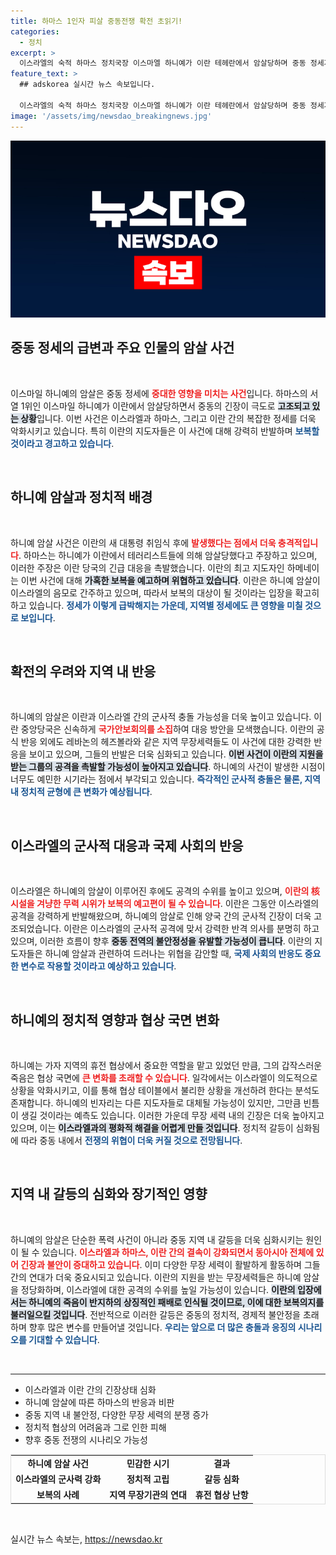 ```yaml
---
title: 하마스 1인자 피살 중동전쟁 확전 초읽기!
categories:
  - 정치
excerpt: >
  이스라엘의 숙적 하마스 정치국장 이스마엘 하니예가 이란 테헤란에서 암살당하며 중동 정세가 한층 악화되고 있습니다. 이란은 강력한 보복을 예고하며, 이번 사건이 전면전으로 번질 우려가 커지고 있습니다.
feature_text: >
  ## adskorea 실시간 뉴스 속보입니다.

  이스라엘의 숙적 하마스 정치국장 이스마엘 하니예가 이란 테헤란에서 암살당하며 중동 정세가 한층 악화되고 있습니다. 이란은 강력한 보복을 예고하며, 이번 사건이 전면전으로 번질 우려가 커지고 있습니다.
image: '/assets/img/newsdao_breakingnews.jpg'
---
```


<p><img src="/assets/img/newsdao_breakingnews.jpg" alt="adskorea 속보" /></p>

<h2 data-ke-size="size26">중동 정세의 급변과 주요 인물의 암살 사건</h2>

<p data-ke-size="size16">&nbsp;</p>

<p>이스마일 하니예의 암살은 중동 정세에 <b><span style="color: #ee2323;">중대한 영향을 미치는 사건</span></b>입니다. 하마스의 서열 1위인 이스마일 하니예가 이란에서 암살당하면서 중동의 긴장이 극도로 <b><span style="background-color: #21538527;">고조되고 있는 상황</span></b>입니다. 이번 사건은 이스라엘과 하마스, 그리고 이란 간의 복잡한 정세를 더욱 악화시키고 있습니다. 특히 이란의 지도자들은 이 사건에 대해 강력히 반발하며 <b><span style="color: #1a5490;">보복할 것이라고 경고하고 있습니다</span></b>.</p>

<p data-ke-size="size16">&nbsp;</p>

<h2 data-ke-size="size26">하니예 암살과 정치적 배경</h2>

<p data-ke-size="size16">&nbsp;</p>

<p>하니예 암살 사건은 이란의 새 대통령 취임식 후에 <b><span style="color: #ee2323;">발생했다는 점에서 더욱 충격적입니다</span></b>. 하마스는 하니예가 이란에서 테러리스트들에 의해 암살당했다고 주장하고 있으며, 이러한 주장은 이란 당국의 긴급 대응을 촉발했습니다. 이란의 최고 지도자인 하메네이는 이번 사건에 대해 <b><span style="background-color: #21538527;">가혹한 보복을 예고하며 위협하고 있습니다</span></b>. 이란은 하니예 암살이 이스라엘의 음모로 간주하고 있으며, 따라서 보복의 대상이 될 것이라는 입장을 확고히 하고 있습니다. <b><span style="color: #1a5490;">정세가 이렇게 급박해지는 가운데, 지역별 정세에도 큰 영향을 미칠 것으로 보입니다</span></b>.</p>

<p data-ke-size="size16">&nbsp;</p>

<h2 data-ke-size="size26">확전의 우려와 지역 내 반응</h2>

<p data-ke-size="size16">&nbsp;</p>

<p>하니예의 암살은 이란과 이스라엘 간의 군사적 충돌 가능성을 더욱 높이고 있습니다. 이란 중앙당국은 신속하게 <b><span style="color: #ee2323;">국가안보회의를 소집</span></b>하여 대응 방안을 모색했습니다. 이란의 공식 반응 외에도 레바논의 헤즈볼라와 같은 지역 무장세력들도 이 사건에 대한 강력한 반응을 보이고 있으며, 그들의 반발은 더욱 심화되고 있습니다. <b><span style="background-color: #21538527;">이번 사건이 이란의 지원을 받는 그룹의 공격을 촉발할 가능성이 높아지고 있습니다</span></b>. 하니예의 사건이 발생한 시점이 너무도 예민한 시기라는 점에서 부각되고 있습니다. <b><span style="color: #1a5490;">즉각적인 군사적 충돌은 물론, 지역 내 정치적 균형에 큰 변화가 예상됩니다</span></b>.</p>

<p data-ke-size="size16">&nbsp;</p>

<h2 data-ke-size="size26">이스라엘의 군사적 대응과 국제 사회의 반응</h2>

<p data-ke-size="size16">&nbsp;</p>

<p>이스라엘은 하니예의 암살이 이루어진 후에도 공격의 수위를 높이고 있으며, <b><span style="color: #ee2323;">이란의 核시설을 겨냥한 무력 시위가 보복의 예고편이 될 수 있습니다</span></b>. 이란은 그동안 이스라엘의 공격을 강력하게 반발해왔으며, 하니예의 암살로 인해 양국 간의 군사적 긴장이 더욱 고조되었습니다. 이란은 이스라엘의 군사적 공격에 맞서 강력한 반격 의사를 분명히 하고 있으며, 이러한 흐름이 향후 <b><span style="background-color: #21538527;">중동 전역의 불안정성을 유발할 가능성이 큽니다</span></b>. 이란의 지도자들은 하니예 암살과 관련하여 드러나는 위협을 감안할 때, <b><span style="color: #1a5490;">국제 사회의 반응도 중요한 변수로 작용할 것이라고 예상하고 있습니다</span></b>.</p>

<p data-ke-size="size16">&nbsp;</p>

<h2 data-ke-size="size26">하니예의 정치적 영향과 협상 국면 변화</h2>

<p data-ke-size="size16">&nbsp;</p>

<p>하니예는 가자 지역의 휴전 협상에서 중요한 역할을 맡고 있었던 만큼, 그의 갑작스러운 죽음은 협상 국면에 <b><span style="color: #ee2323;">큰 변화를 초래할 수 있습니다</span></b>. 일각에서는 이스라엘이 의도적으로 상황을 악화시키고, 이를 통해 협상 테이블에서 불리한 상황을 개선하려 한다는 분석도 존재합니다. 하니예의 빈자리는 다른 지도자들로 대체될 가능성이 있지만, 그만큼 빈틈이 생길 것이라는 예측도 있습니다. 이러한 가운데 무장 세력 내의 긴장은 더욱 높아지고 있으며, 이는 <b><span style="background-color: #21538527;">이스라엘과의 평화적 해결을 어렵게 만들 것입니다</span></b>. 정치적 갈등이 심화됨에 따라 중동 내에서 <b><span style="color: #1a5490;">전쟁의 위협이 더욱 커질 것으로 전망됩니다</span></b>.</p>

<p data-ke-size="size16">&nbsp;</p>

<h2 data-ke-size="size26">지역 내 갈등의 심화와 장기적인 영향</h2>

<p data-ke-size="size16">&nbsp;</p>

<p>하니예의 암살은 단순한 폭력 사건이 아니라 중동 지역 내 갈등을 더욱 심화시키는 원인이 될 수 있습니다. <b><span style="color: #ee2323;">이스라엘과 하마스, 이란 간의 결속이 강화되면서 동아시아 전체에 있어 긴장과 불안이 증대하고 있습니다</span></b>. 이미 다양한 무장 세력이 활발하게 활동하며 그들 간의 연대가 더욱 중요시되고 있습니다. 이란의 지원을 받는 무장세력들은 하니예 암살을 정당화하며, 이스라엘에 대한 공격의 수위를 높일 가능성이 있습니다. <b><span style="background-color: #21538527;">이란의 입장에서는 하니예의 죽음이 반지하의 상징적인 패배로 인식될 것이므로, 이에 대한 보복의지를 불러일으킬 것입니다</span></b>. 전반적으로 이러한 갈등은 중동의 정치적, 경제적 불안정을 초래하며 향후 많은 변수를 만들어낼 것입니다. <b><span style="color: #1a5490;">우리는 앞으로 더 많은 충돌과 응징의 시나리오를 기대할 수 있습니다</span></b>.</p>

<p data-ke-size="size16">&nbsp;</p>

<hr>

<ul>
    <li>이스라엘과 이란 간의 긴장상태 심화</li>
    <li>하니예 암살에 따른 하마스의 반응과 비판</li>
    <li>중동 지역 내 불안정, 다양한 무장 세력의 분쟁 증가</li>
    <li>정치적 협상의 어려움과 그로 인한 피해</li>
    <li>향후 중동 전쟁의 시나리오 가능성</li>
</ul>

<table style="border: 1px solid #ddd; width: 100%; border-collapse: collapse;">
    <tr>
        <td style="text-align: center; height: 20px;"><b>하니예 암살 사건</b></td>
        <td style="text-align: center; height: 20px;"><b>민감한 시기</b></td>
        <td style="text-align: center; height: 20px;"><b>결과</b></td>
    </tr>
    <tr>
        <td style="text-align: center; height: 17px;"><b>이스라엘의 군사력 강화</b></td>
        <td style="text-align: center; height: 17px;"><b>정치적 고립</b></td>
        <td style="text-align: center; height: 17px;"><b>갈등 심화</b></td>
    </tr>
    <tr>
        <td style="text-align: center; height: 17px;"><b>보복의 사례</b></td>
        <td style="text-align: center; height: 17px;"><b>지역 무장기관의 연대</b></td>
        <td style="text-align: center; height: 17px;"><b>휴전 협상 난항</b></td>
    </tr>
</table>

<p data-ke-size="size16">&nbsp;</p>
실시간 뉴스 속보는, <a href="https://newsdao.kr" rel="dofollow">https://newsdao.kr</a>


